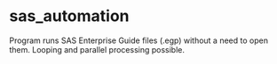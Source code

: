 # sas_automation

Program runs SAS Enterprise Guide files (.egp) without a need to open them. Looping and parallel processing possible.
